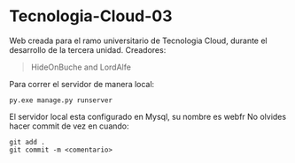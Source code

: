 # Tecnologia-Cloud-03

Web creada para el ramo universitario de Tecnologia Cloud, durante el desarrollo de la tercera unidad.
Creadores:
> HideOnBuche
and
> LordAlfe

Para correr el servidor de manera local:
```
py.exe manage.py runserver
```
El servidor local esta configurado en Mysql, su nombre es webfr
No olvides hacer commit de vez en cuando:

```
git add .
git commit -m <comentario>
```
